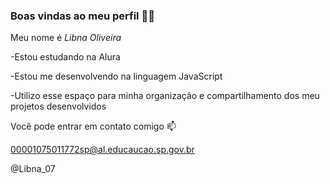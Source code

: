 ### Boas vindas ao meu perfil 💙💙

Meu nome é _Libna_ _Oliveira_ 

-Estou estudando na Alura


-Estou me desenvolvendo na linguagem JavaScript


-Utilizo esse espaço para minha organização e compartilhamento dos meu projetos desenvolvidos

Você pode entrar em contato comigo 📫

00001075011772sp@al.educaucao.sp.gov.br

@Libna_07
